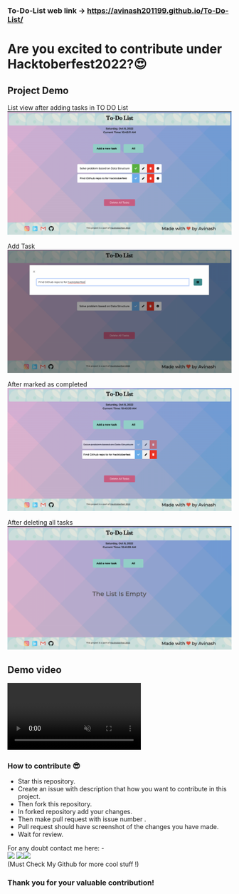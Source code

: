 ### To-Do-List web link -> https://avinash201199.github.io/To-Do-List/

# Are you excited to contribute under Hacktoberfest2022?😍

## Project Demo 
List view after adding tasks in TO DO List
<img src="assets/images/List-of-tasks.png"/>

Add Task
<img src="assets/images/Add-Task.png"/>

After marked as completed
<img src="assets/images/With-completed-task.png"/>

After deleting all tasks
<img src="assets/images/Empty-Todolist.png"/>

## Demo video
<video src="assets/videos/project-demo.mp4" data-canonical-src="assets/videos/project-demo.mp4" controls="controls" muted="muted" class="d-block rounded-bottom-2 border-top width-fit" style="max-height:640px;">

</video>


### How to contribute 😎<br>

* Star this repository.
* Create an issue with description that how you want to contribute in this project.
* Then fork this repository.
* In forked repository add your changes.
* Then make pull request with issue number .
* Pull request should have screenshot of the changes you have made.
* Wait for review.


For any doubt contact me here: - <br>
[<img src="https://img.icons8.com/color/50/000000/instagram-new--v2.png"/>](https://www.instagram.com/lets__code/) [<img src="https://img.icons8.com/color/48/000000/github--v3.png"/>](https://github.com/avinash201199)[<img src="https://img.icons8.com/color/48/000000/linkedin.png"/>](https://www.linkedin.com/in/avinash-singh-071b79175/)
<br>(Must Check My Github for more cool stuff !)<br>
### Thank you for your valuable contribution!
